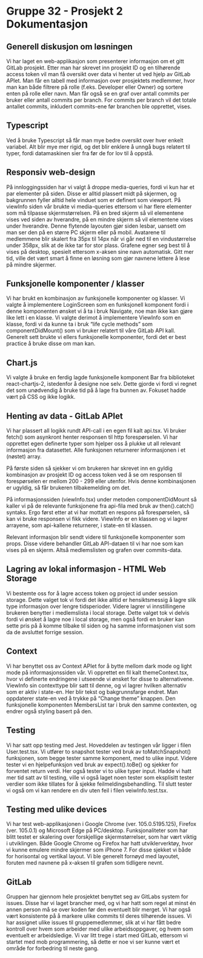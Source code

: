 # Gruppe 32 - Prosjekt 2 Dokumentasjon

## Generell diskusjon om løsningen
Vi har laget en web-applikasjon som presenterer informasjon om et gitt GitLab prosjekt. Etter man har skrevet inn prosjekt ID og en tilhørende access token vil man få oversikt over data vi henter ut ved hjelp av GitLab APIet. Man får en tabell med informasjon over prosjektets medlemmer, hvor man kan både filtrere på rolle (f.eks. Developer eller Owner) og sortere enten på rolle eller navn. Man får også se en graf over antall commits per bruker eller antall commits per branch. For commits per branch vil det totale antallet commits, inkludert commits-ene før branchen ble opprettet, vises. 

## Typescript
Ved å bruke Typescript så får man mye bedre oversikt over hver enkelt variabel. Alt blir mye mer rigid, og det blir enklere å unngå bugs relatert til typer, fordi datamaskinen sier fra før de for lov til å oppstå.  

## Responsiv web-design
På innloggingssiden har vi valgt å droppe media-queries, fordi vi kun har et par elementer på siden. Disse er alltid plassert midt på skjermen, og bakgrunnen fyller alltid hele vinduet som er definert som viewport. På viewInfo siden vår brukte vi media-queries ettersom vi har flere elementer som må tilpasse skjermstørrelsen. På en bred skjerm så vil elementene vises ved  siden av hverandre, på en mindre skjerm så vil elementene vises under hverandre. Denne flytende layouten gjør siden lesbar, uansett om man ser den på en større PC skjerm eller på mobil. Avatarene til medlemmene blir skalert fra 35px til 14px når vi går ned til en vindustørrelse under 358px, slik at de ikke tar for stor plass. Grafene egner seg best til å vises på desktop, spesielt ettersom x-aksen sine navn automatisk. Gitt mer tid, ville det vært smart å finne en løsning som gjør navnene lettere å lese på mindre skjermer.

## Funksjonelle komponenter / klasser
Vi har brukt en kombinasjon av funksjonelle komponenter og klasser. Vi valgte å implementere LoginScreen som en funksjonell komponent fordi i denne komponenten ønsket vi å ta i bruk Navigate, noe man ikke kan gjøre like lett i en klasse. Vi valgte derimot å implementere ViewInfo som en klasse, fordi vi da kunne ta i bruk “life cycle methods” som componentDidMount() som vi bruker relatert til våre GitLab API kall. Generelt sett brukte vi ellers funksjonelle komponenter, fordi det er best practice å bruke disse om man kan.

## Chart.js
Vi valgte å bruke en ferdig lagde funksjonelle komponent Bar fra biblioteket react-chartjs-2, istedenfor å designe noe selv. Dette gjorde vi fordi vi regnet det som unødvendig å bruke tid på å lage fra bunnen av. Fokuset hadde vært på CSS og ikke logikk.

## Henting av data - GitLab APIet
Vi har plassert all logikk rundt API-call i en egen fil kalt api.tsx. Vi bruker fetch() som asynkront henter responsen til http forespørselen. Vi har opprettet egen definerte typer som hjelper oss å plukke ut all relevant informasjon fra datasettet. Alle funksjonen returnerer informasjonen i et (nøstet) array. 

På første siden så sjekker vi om brukeren har skrevet inn en gyldig kombinasjon av prosjekt ID og access token ved å se om responsen til forespørselen er mellom 200 - 299 eller utenfor. Hvis denne kombinasjonen er ugyldig, så får brukeren tilbakemelding om det. 

På informasjonssiden (viewInfo.tsx) under metoden componentDidMount så kaller vi på de relevante funksjonene fra api-fila med bruk av then().catch() syntaks. Ergo først etter at vi har mottatt en respons på forespørselen, så kan vi bruke responsen vi fikk videre. ViewInfo er en klassen og vi lagrer arrayene, som api-kallene returnerer, i state-en til klassen.   

Relevant informasjon blir sendt videre til funksjonelle komponenter som props. Disse videre behandler GitLab API-dataen til vi har noe som kan vises på en skjerm. Altså medlemslisten og grafen over commits-data.  

## Lagring av lokal informasjon - HTML Web Storage
Vi bestemte oss for å lagre access token og project id under session storage. Dette valget tok vi fordi det ikke alltid er hensiktsmessig å lagre slik type informasjon over lengre tidsperioder. Videre lagrer vi innstillingene brukeren benytter i medlemslista i local storage. Dette valget tok vi delvis fordi vi ønsket å lagre noe i local storage, men også fordi en bruker kan sette pris på å komme tilbake til siden og ha samme informasjonen vist som da de avsluttet forrige session.

## Context 
Vi har benyttet oss av Context APIet for å bytte mellom dark mode og light mode på informasjonssiden vår. Vi opprettet en fil kalt themeContext.tsx, hvor vi definerte endringene i utseende vi ønsket for disse to alternativene. ViewInfo sin contexttype blir satt til denne, og vi lagrer hvilken alternativ som er aktiv i state-en. Her blir tekst og bakgrunnsfarge endret. Man oppdaterer state-en ved å trykke på “Change theme” knappen. Den funksjonelle komponenten MembersList tar i bruk den samme contexten, og endrer også styling basert på den. 

## Testing
Vi har satt opp testing med Jest. Hoveddelen av testingen vår ligger i filen User.test.tsx. Vi utfører to snapshot tester ved bruk av toMatchSnapshot() funksjonen, som begge tester samme komponent, med to ulike input. Videre tester vi en hjelpefunksjon ved bruk av expect().toBe() og sjekker for forventet return verdi. Her også tester vi to ulike typer input. Hadde vi hatt mer tid satt av til testing, ville vi også laget noen tester som eksplisitt tester verdier som ikke tillates for å sjekke feilmeldingsbehandling. Til slutt tester vi også om vi kan rendere en div uten feil i filen veiwInfo.test.tsx.

## Testing med ulike devices
Vi har test web-applikasjonen i Google Chrome (ver. 105.0.5195.125),  Firefox (ver. 105.0.1) og Microsoft Edge på PC/desktop. Funksjonaliteter som har blitt testet er skalering over forskjellige skjermstørrelser, som har vært viktig i utviklingen. Både Google Chrome og Firefox har hatt utviklerverktøy, hvor vi kunne emulere mindre skjermer som iPhone 7. For disse sjekket vi både for horisontal og vertikal layout. Vi ble generelt fornøyd med layoutet, foruten med navnene på x-aksen til grafen som tidligere nevnt. 

## GitLab
Gruppen har gjennom hele prosjektet benyttet seg av GitLabs system for issues. Disse har vi laget brancher med, og vi har hatt som regel at minst én annen person må se over koden før den eventuelt blir merget. Vi har også vært konsistente på å markere ulike commits til deres tilhørende issues. Vi har assignet ulike issues til gruppemedlemmer, slik at vi har fått bedre kontroll over hvem som arbeider med ulike arbeidsoppgaver, og hvem som eventuelt er arbeidsledige. Vi var litt trege i start med GitLab, ettersom vi startet med mob programmering, så dette er noe vi ser kunne vært et område for forbedring til neste gang.

